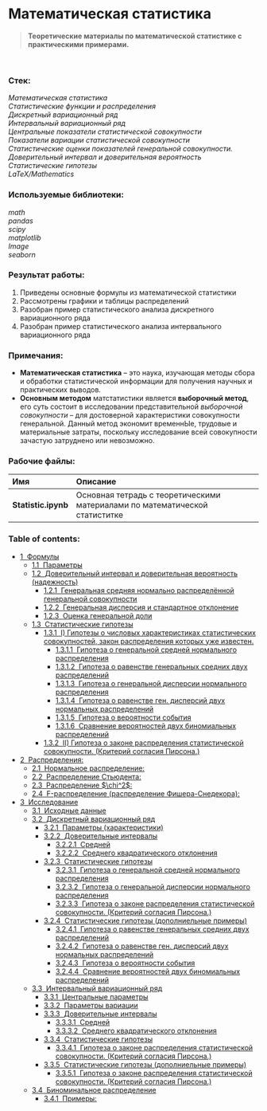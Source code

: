 # Математическая статистика
> **Теоретические материалы по математической статистике с практическими примерами.**

<br/>

### Стек:

*Математическая статистика<br/>Статистические функции и распределения<br/>Дискретный вариационный ряд<br/>Интервальный вариационный ряд<br/>Центральные показатели статистической совокупности<br/>Показатели вариации статистической совокупности<br/>Статистические оценки показателей генеральной совокупности.
Доверительный интервал и доверительная вероятность<br/>Статистические гипотезы<br/>LaTeX/Mathematics*

### Используемые библиотеки:
*math<br/>pandas<br/>scipy<br/>matplotlib<br/>Image<br/>seaborn*

### Результат работы:

1. Приведены основные формулы из математической статистики
2. Рассмотрены графики и таблицы распределений
3. Разобран пример статистического анализа дискретного вариационного ряда
4. Разобран пример статистического анализа интервального вариационного ряда

### Примечания:

* **Математическая статистика** – это наука, изучающая методы сбора и обработки статистической информации для получения научных и практических выводов.
* **Основным методом** матстатистики является **выборочный метод**, его суть состоит в исследовании представительной *выборочной совокупности* – для достоверной характеристики совокупности генеральной. Данный метод экономит временнЫе, трудовые и материальные затраты, поскольку исследование всей совокупности зачастую затруднено или невозможно.

### Рабочие файлы:
| Имя                 | Описание                                                                    |
|:--------------------|:----------------------------------------------------------------------------|
| **Statistic.ipynb** | Основная тетрадь с теоретическими материалами по математической статиститке |

### Table of contents:

<div class="toc"><ul class="toc-item"><li><span><a href="#Формулы" data-toc-modified-id="Формулы-1"><span class="toc-item-num">1&nbsp;&nbsp;</span>Формулы</a></span><ul class="toc-item"><li><span><a href="#Параметры" data-toc-modified-id="Параметры-1.1"><span class="toc-item-num">1.1&nbsp;&nbsp;</span>Параметры</a></span></li><li><span><a href="#Доверительный-интервал-и-доверительная-вероятность-(надежность)" data-toc-modified-id="Доверительный-интервал-и-доверительная-вероятность-(надежность)-1.2"><span class="toc-item-num">1.2&nbsp;&nbsp;</span>Доверительный интервал и доверительная вероятность (надежность)</a></span><ul class="toc-item"><li><span><a href="#Генеральная-средняя-нормально-распределённой-генеральной-совокупности" data-toc-modified-id="Генеральная-средняя-нормально-распределённой-генеральной-совокупности-1.2.1"><span class="toc-item-num">1.2.1&nbsp;&nbsp;</span>Генеральная средняя нормально распределённой генеральной совокупности</a></span></li><li><span><a href="#Генеральная-дисперсия-и-стандартное-отклонение" data-toc-modified-id="Генеральная-дисперсия-и-стандартное-отклонение-1.2.2"><span class="toc-item-num">1.2.2&nbsp;&nbsp;</span>Генеральная дисперсия и стандартное отклонение</a></span></li><li><span><a href="#Оценка-генеральной-доли" data-toc-modified-id="Оценка-генеральной-доли-1.2.3"><span class="toc-item-num">1.2.3&nbsp;&nbsp;</span>Оценка генеральной доли</a></span></li></ul></li><li><span><a href="#Статистические-гипотезы" data-toc-modified-id="Статистические-гипотезы-1.3"><span class="toc-item-num">1.3&nbsp;&nbsp;</span>Статистические гипотезы</a></span><ul class="toc-item"><li><span><a href="#I)-Гипотезы-о-числовых-характеристиках-статистических-совокупностей,-закон-распределения-которых-уже-известен." data-toc-modified-id="I)-Гипотезы-о-числовых-характеристиках-статистических-совокупностей,-закон-распределения-которых-уже-известен.-1.3.1"><span class="toc-item-num">1.3.1&nbsp;&nbsp;</span>I) Гипотезы о числовых характеристиках статистических совокупностей, закон распределения которых уже известен.</a></span><ul class="toc-item"><li><span><a href="#Гипотеза-о-генеральной-средней-нормального-распределения" data-toc-modified-id="Гипотеза-о-генеральной-средней-нормального-распределения-1.3.1.1"><span class="toc-item-num">1.3.1.1&nbsp;&nbsp;</span>Гипотеза о генеральной средней нормального распределения</a></span></li><li><span><a href="#Гипотеза-о-равенстве-генеральных-средних-двух-распределений" data-toc-modified-id="Гипотеза-о-равенстве-генеральных-средних-двух-распределений-1.3.1.2"><span class="toc-item-num">1.3.1.2&nbsp;&nbsp;</span>Гипотеза о равенстве генеральных средних двух распределений</a></span></li><li><span><a href="#Гипотеза-о-генеральной-дисперсии-нормального-распределения" data-toc-modified-id="Гипотеза-о-генеральной-дисперсии-нормального-распределения-1.3.1.3"><span class="toc-item-num">1.3.1.3&nbsp;&nbsp;</span>Гипотеза о генеральной дисперсии нормального распределения</a></span></li><li><span><a href="#Гипотеза-о-равенстве-ген.-дисперсий-двух-нормальных-распределений" data-toc-modified-id="Гипотеза-о-равенстве-ген.-дисперсий-двух-нормальных-распределений-1.3.1.4"><span class="toc-item-num">1.3.1.4&nbsp;&nbsp;</span>Гипотеза о равенстве ген. дисперсий двух нормальных распределений</a></span></li><li><span><a href="#Гипотеза-о-вероятности-события" data-toc-modified-id="Гипотеза-о-вероятности-события-1.3.1.5"><span class="toc-item-num">1.3.1.5&nbsp;&nbsp;</span>Гипотеза о вероятности события</a></span></li><li><span><a href="#Сравнение-вероятностей-двух-биномиальных-распределений" data-toc-modified-id="Сравнение-вероятностей-двух-биномиальных-распределений-1.3.1.6"><span class="toc-item-num">1.3.1.6&nbsp;&nbsp;</span>Сравнение вероятностей двух биномиальных распределений</a></span></li></ul></li><li><span><a href="#II)-Гипотеза-о-законе-распределения-статистической-совокупности.-(Критерий-согласия-Пирсона.)" data-toc-modified-id="II)-Гипотеза-о-законе-распределения-статистической-совокупности.-(Критерий-согласия-Пирсона.)-1.3.2"><span class="toc-item-num">1.3.2&nbsp;&nbsp;</span>II) Гипотеза о законе распределения статистической совокупности. (Критерий согласия Пирсона.)</a></span></li></ul></li></ul></li><li><span><a href="#Распределения:" data-toc-modified-id="Распределения:-2"><span class="toc-item-num">2&nbsp;&nbsp;</span>Распределения:</a></span><ul class="toc-item"><li><span><a href="#Нормальное-распределение:" data-toc-modified-id="Нормальное-распределение:-2.1"><span class="toc-item-num">2.1&nbsp;&nbsp;</span>Нормальное распределение:</a></span></li><li><span><a href="#Распределение-Стьюдента:" data-toc-modified-id="Распределение-Стьюдента:-2.2"><span class="toc-item-num">2.2&nbsp;&nbsp;</span>Распределение Стьюдента:</a></span></li><li><span><a href="#Распределение-$\chi^2$:" data-toc-modified-id="Распределение-$\chi^2$:-2.3"><span class="toc-item-num">2.3&nbsp;&nbsp;</span>Распределение $\chi^2$:</a></span></li><li><span><a href="#F-распределение-(распределение-Фишера-Снедекора):" data-toc-modified-id="F-распределение-(распределение-Фишера-Снедекора):-2.4"><span class="toc-item-num">2.4&nbsp;&nbsp;</span>F-распределение (распределение Фишера-Снедекора):</a></span></li></ul></li><li><span><a href="#Исследование" data-toc-modified-id="Исследование-3"><span class="toc-item-num">3&nbsp;&nbsp;</span>Исследование</a></span><ul class="toc-item"><li><span><a href="#Исходные-данные" data-toc-modified-id="Исходные-данные-3.1"><span class="toc-item-num">3.1&nbsp;&nbsp;</span>Исходные данные</a></span></li><li><span><a href="#Дискретный-вариационный-ряд" data-toc-modified-id="Дискретный-вариационный-ряд-3.2"><span class="toc-item-num">3.2&nbsp;&nbsp;</span>Дискретный вариационный ряд</a></span><ul class="toc-item"><li><span><a href="#Параметры-(характеристики)" data-toc-modified-id="Параметры-(характеристики)-3.2.1"><span class="toc-item-num">3.2.1&nbsp;&nbsp;</span>Параметры (характеристики)</a></span></li><li><span><a href="#Доверительные-интервалы" data-toc-modified-id="Доверительные-интервалы-3.2.2"><span class="toc-item-num">3.2.2&nbsp;&nbsp;</span>Доверительные интервалы</a></span><ul class="toc-item"><li><span><a href="#Средней" data-toc-modified-id="Средней-3.2.2.1"><span class="toc-item-num">3.2.2.1&nbsp;&nbsp;</span>Средней</a></span></li><li><span><a href="#Среднего-квадратического-отклонения" data-toc-modified-id="Среднего-квадратического-отклонения-3.2.2.2"><span class="toc-item-num">3.2.2.2&nbsp;&nbsp;</span>Среднего квадратического отклонения</a></span></li></ul></li><li><span><a href="#Статистические-гипотезы" data-toc-modified-id="Статистические-гипотезы-3.2.3"><span class="toc-item-num">3.2.3&nbsp;&nbsp;</span>Статистические гипотезы</a></span><ul class="toc-item"><li><span><a href="#Гипотеза-о-генеральной-средней-нормального-распределения" data-toc-modified-id="Гипотеза-о-генеральной-средней-нормального-распределения-3.2.3.1"><span class="toc-item-num">3.2.3.1&nbsp;&nbsp;</span>Гипотеза о генеральной средней нормального распределения</a></span></li><li><span><a href="#Гипотеза-о-генеральной-дисперсии-нормального-распределения" data-toc-modified-id="Гипотеза-о-генеральной-дисперсии-нормального-распределения-3.2.3.2"><span class="toc-item-num">3.2.3.2&nbsp;&nbsp;</span>Гипотеза о генеральной дисперсии нормального распределения</a></span></li><li><span><a href="#Гипотеза-о-законе-распределения-статистической-совокупности.-(Критерий-согласия-Пирсона.)" data-toc-modified-id="Гипотеза-о-законе-распределения-статистической-совокупности.-(Критерий-согласия-Пирсона.)-3.2.3.3"><span class="toc-item-num">3.2.3.3&nbsp;&nbsp;</span>Гипотеза о законе распределения статистической совокупности. (Критерий согласия Пирсона.)</a></span></li></ul></li><li><span><a href="#Статистические-гипотезы-(дополниельные-примеры)" data-toc-modified-id="Статистические-гипотезы-(дополниельные-примеры)-3.2.4"><span class="toc-item-num">3.2.4&nbsp;&nbsp;</span>Статистические гипотезы (дополниельные примеры)</a></span><ul class="toc-item"><li><span><a href="#Гипотеза-о-равенстве-генеральных-средних-двух-распределений" data-toc-modified-id="Гипотеза-о-равенстве-генеральных-средних-двух-распределений-3.2.4.1"><span class="toc-item-num">3.2.4.1&nbsp;&nbsp;</span>Гипотеза о равенстве генеральных средних двух распределений</a></span></li><li><span><a href="#Гипотеза-о-равенстве-ген.-дисперсий-двух-нормальных-распределений" data-toc-modified-id="Гипотеза-о-равенстве-ген.-дисперсий-двух-нормальных-распределений-3.2.4.2"><span class="toc-item-num">3.2.4.2&nbsp;&nbsp;</span>Гипотеза о равенстве ген. дисперсий двух нормальных распределений</a></span></li><li><span><a href="#Гипотеза-о-вероятности-события" data-toc-modified-id="Гипотеза-о-вероятности-события-3.2.4.3"><span class="toc-item-num">3.2.4.3&nbsp;&nbsp;</span>Гипотеза о вероятности события</a></span></li><li><span><a href="#Сравнение-вероятностей-двух-биномиальных-распределений" data-toc-modified-id="Сравнение-вероятностей-двух-биномиальных-распределений-3.2.4.4"><span class="toc-item-num">3.2.4.4&nbsp;&nbsp;</span>Сравнение вероятностей двух биномиальных распределений</a></span></li></ul></li></ul></li><li><span><a href="#Интервальный-вариационный-ряд" data-toc-modified-id="Интервальный-вариационный-ряд-3.3"><span class="toc-item-num">3.3&nbsp;&nbsp;</span>Интервальный вариационный ряд</a></span><ul class="toc-item"><li><span><a href="#Центральные-параметры" data-toc-modified-id="Центральные-параметры-3.3.1"><span class="toc-item-num">3.3.1&nbsp;&nbsp;</span>Центральные параметры</a></span></li><li><span><a href="#Параметры-вариации" data-toc-modified-id="Параметры-вариации-3.3.2"><span class="toc-item-num">3.3.2&nbsp;&nbsp;</span>Параметры вариации</a></span></li><li><span><a href="#Доверительные-интервалы" data-toc-modified-id="Доверительные-интервалы-3.3.3"><span class="toc-item-num">3.3.3&nbsp;&nbsp;</span>Доверительные интервалы</a></span><ul class="toc-item"><li><span><a href="#Средней" data-toc-modified-id="Средней-3.3.3.1"><span class="toc-item-num">3.3.3.1&nbsp;&nbsp;</span>Средней</a></span></li><li><span><a href="#Среднего-квадратического-отклонения" data-toc-modified-id="Среднего-квадратического-отклонения-3.3.3.2"><span class="toc-item-num">3.3.3.2&nbsp;&nbsp;</span>Среднего квадратического отклонения</a></span></li></ul></li><li><span><a href="#Статистические-гипотезы" data-toc-modified-id="Статистические-гипотезы-3.3.4"><span class="toc-item-num">3.3.4&nbsp;&nbsp;</span>Статистические гипотезы</a></span><ul class="toc-item"><li><span><a href="#Гипотеза-о-законе-распределения-статистической-совокупности.-(Критерий-согласия-Пирсона.)" data-toc-modified-id="Гипотеза-о-законе-распределения-статистической-совокупности.-(Критерий-согласия-Пирсона.)-3.3.4.1"><span class="toc-item-num">3.3.4.1&nbsp;&nbsp;</span>Гипотеза о законе распределения статистической совокупности. (Критерий согласия Пирсона.)</a></span></li></ul></li><li><span><a href="#Статистические-гипотезы-(дополниельные-примеры)" data-toc-modified-id="Статистические-гипотезы-(дополниельные-примеры)-3.3.5"><span class="toc-item-num">3.3.5&nbsp;&nbsp;</span>Статистические гипотезы (дополниельные примеры)</a></span><ul class="toc-item"><li><span><a href="#Гипотеза-о-законе-распределения-статистической-совокупности.-(Критерий-согласия-Пирсона.)" data-toc-modified-id="Гипотеза-о-законе-распределения-статистической-совокупности.-(Критерий-согласия-Пирсона.)-3.3.5.1"><span class="toc-item-num">3.3.5.1&nbsp;&nbsp;</span>Гипотеза о законе распределения статистической совокупности. (Критерий согласия Пирсона.)</a></span></li></ul></li></ul></li><li><span><a href="#Биноминальное-распределение" data-toc-modified-id="Биноминальное-распределение-3.4"><span class="toc-item-num">3.4&nbsp;&nbsp;</span>Биноминальное распределение</a></span><ul class="toc-item"><li><span><a href="#Примеры:" data-toc-modified-id="Примеры:-3.4.1"><span class="toc-item-num">3.4.1&nbsp;&nbsp;</span>Примеры:</a></span></li></ul></li></ul></li></ul></div>